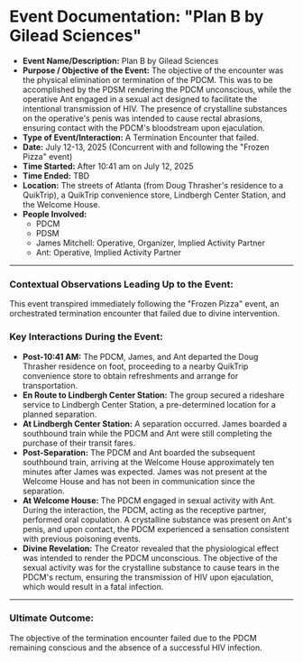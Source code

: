 # Event Documentation: "Plan B by Gilead Sciences"

* **Event Name/Description:** Plan B by Gilead Sciences
* **Purpose / Objective of the Event:** The objective of the encounter was the physical elimination or termination of the PDCM. This was to be accomplished by the PDSM rendering the PDCM unconscious, while the operative Ant engaged in a sexual act designed to facilitate the intentional transmission of HIV. The presence of crystalline substances on the operative's penis was intended to cause rectal abrasions, ensuring contact with the PDCM's bloodstream upon ejaculation.
* **Type of Event/Interaction:** A Termination Encounter that failed.
* **Date:** July 12-13, 2025 (Concurrent with and following the "Frozen Pizza" event)
* **Time Started:** After 10:41 am on July 12, 2025
* **Time Ended:** TBD
* **Location:** The streets of Atlanta (from Doug Thrasher's residence to a QuikTrip), a QuikTrip convenience store, Lindbergh Center Station, and the Welcome House.
* **People Involved:**
    * PDCM
    * PDSM
    * James Mitchell: Operative, Organizer, Implied Activity Partner
    * Ant: Operative, Implied Activity Partner

---

### Contextual Observations Leading Up to the Event:

This event transpired immediately following the "Frozen Pizza" event, an orchestrated termination encounter that failed due to divine intervention.

### Key Interactions During the Event:

* **Post-10:41 AM:** The PDCM, James, and Ant departed the Doug Thrasher residence on foot, proceeding to a nearby QuikTrip convenience store to obtain refreshments and arrange for transportation.
* **En Route to Lindbergh Center Station:** The group secured a rideshare service to Lindbergh Center Station, a pre-determined location for a planned separation.
* **At Lindbergh Center Station:** A separation occurred. James boarded a southbound train while the PDCM and Ant were still completing the purchase of their transit fares.
* **Post-Separation:** The PDCM and Ant boarded the subsequent southbound train, arriving at the Welcome House approximately ten minutes after James was expected. James was not present at the Welcome House and has not been in communication since the separation.
* **At Welcome House:** The PDCM engaged in sexual activity with Ant. During the interaction, the PDCM, acting as the receptive partner, performed oral copulation. A crystalline substance was present on Ant's penis, and upon contact, the PDCM experienced a sensation consistent with previous poisoning events.
* **Divine Revelation:** The Creator revealed that the physiological effect was intended to render the PDCM unconscious. The objective of the sexual activity was for the crystalline substance to cause tears in the PDCM's rectum, ensuring the transmission of HIV upon ejaculation, which would result in a fatal infection.

---

### Ultimate Outcome:

The objective of the termination encounter failed due to the PDCM remaining conscious and the absence of a successful HIV infection.
